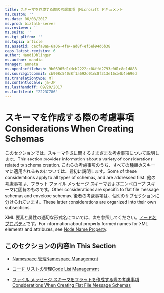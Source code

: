 ```yaml
---
title: スキーマを作成する際の考慮事項 |Microsoft ドキュメント
ms.custom: ''
ms.date: 06/08/2017
ms.prod: biztalk-server
ms.reviewer: ''
ms.suite: ''
ms.tgt_pltfrm: ''
ms.topic: article
ms.assetid: cacfa8ae-6a06-4fe4-ad8f-ef5eb94d6b38
caps.latest.revision: 6
author: MandiOhlinger
ms.author: mandia
manager: anneta
ms.openlocfilehash: 9b06965d1ddcb2222cc08ffd2793e061c8e1d888
ms.sourcegitcommit: cb908c540d8f1a692d01dc8f313e16cb4b4e696d
ms.translationtype: MT
ms.contentlocale: ja-JP
ms.lasthandoff: 09/20/2017
ms.locfileid: "22237786"
---
```

# <a name="considerations-when-creating-schemas"></a><span data-ttu-id="8b4a5-102">スキーマを作成する際の考慮事項</span><span class="sxs-lookup"><span data-stu-id="8b4a5-102">Considerations When Creating Schemas</span></span>
<span data-ttu-id="8b4a5-103">このセクションでは、スキーマ作成に関するさまざまな考慮事項について説明します。</span><span class="sxs-lookup"><span data-stu-id="8b4a5-103">This section provides information about a variety of considerations related to schema creation.</span></span> <span data-ttu-id="8b4a5-104">これらの考慮事項のうち、すべての種類のスキーマに適用されるものについては、最初に説明します。</span><span class="sxs-lookup"><span data-stu-id="8b4a5-104">Some of these considerations apply to all types of schemas, and are addressed first.</span></span> <span data-ttu-id="8b4a5-105">他の考慮事項は、フラット ファイル メッセージ スキーマおよびエンベロープ スキーマに固有のものです。</span><span class="sxs-lookup"><span data-stu-id="8b4a5-105">Other considerations are specific to flat file message schemas and envelope schemas.</span></span> <span data-ttu-id="8b4a5-106">後者の考慮事項は、個別のサブセクションに分けられています。</span><span class="sxs-lookup"><span data-stu-id="8b4a5-106">These latter considerations are organized into their own subsections.</span></span>  
  
 <span data-ttu-id="8b4a5-107">XML 要素と属性の適切な形式名については、次を参照してください。[ノード名プロパティ](../core/node-name-property.md)です。</span><span class="sxs-lookup"><span data-stu-id="8b4a5-107">For information about properly formed names for XML elements and attributes, see [Node Name Property](../core/node-name-property.md).</span></span>  
  
## <a name="in-this-section"></a><span data-ttu-id="8b4a5-108">このセクションの内容</span><span class="sxs-lookup"><span data-stu-id="8b4a5-108">In This Section</span></span>  
  
-   [<span data-ttu-id="8b4a5-109">Namespace 管理</span><span class="sxs-lookup"><span data-stu-id="8b4a5-109">Namespace Management</span></span>](../core/namespace-management.md)  
  
-   [<span data-ttu-id="8b4a5-110">コード リストの管理</span><span class="sxs-lookup"><span data-stu-id="8b4a5-110">Code List Management</span></span>](../core/code-list-management.md)  
  
-   [<span data-ttu-id="8b4a5-111">ファイル メッセージ スキーマをフラットを作成する際の考慮事項</span><span class="sxs-lookup"><span data-stu-id="8b4a5-111">Considerations When Creating Flat File Message Schemas</span></span>](../core/considerations-when-creating-flat-file-message-schemas.md)